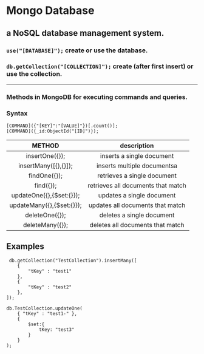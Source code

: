 # Mongo Database

a NoSQL database management system.
---

### ` use("[DATABASE]"); ` create or use the database.

### ` db.getCollection("[COLLECTION]"); ` create (after first insert) or use the collection.

---

### Methods in MongoDB for executing commands and queries.

### Syntax
` [COMMAND]({"[KEY]":"[VALUE]"})[.count()]; ` <br>
` [COMMAND]({_id:ObjectId("[ID]")}); `

| **METHOD** | description |
|:---:|:---:|
| insertOne({}); | inserts a single document |
| insertMany([{},{}]); | inserts multiple documentsa |
| findOne({}); | retrieves a single document |
| find({}); | retrieves all documents that match |
| updateOne({},{$set:{}}); | updates a single document |
| updateMany({},{$set:{}}); | updates all documents that match |
| deleteOne({}); | deletes a single document |
| deleteMany({}); | deletes all documents that match |

## Examples

```
 db.getCollection("TestCollection").insertMany([
    {
        "tKey" : "test1"        
    },
    {
        "tKey" : "test2"        
    },
]); 
```

```
db.TestCollection.updateOne(
    { "tKey" : "test1-" },
    {
        $set:{
            tKey: "test3"
        }
    }
);
```